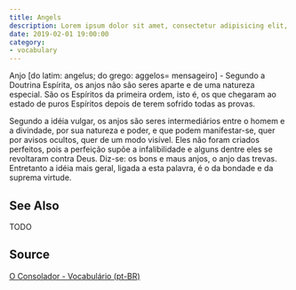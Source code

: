 ```yaml
---
title: Angels
description: Lorem ipsum dolor sit amet, consectetur adipisicing elit, sed do eiusmod tempor incididunt ut labore et dolore magna aliqua.  TODO
date: 2019-02-01 19:00:00
category:
- vocabulary
---
```


Anjo [do latim: angelus; do grego: aggelos= mensageiro] - Segundo a Doutrina Espírita, os anjos não são seres aparte e de uma natureza especial. São os Espíritos da primeira ordem, isto é, os que chegaram ao estado de puros Espíritos depois de terem sofrido todas as provas.

Segundo a idéia vulgar, os anjos são seres intermediários entre o homem e a divindade, por sua natureza e poder, e que podem manifestar-se, quer por avisos ocultos, quer de um modo visível. Eles não foram criados perfeitos, pois a perfeição supõe a infalibilidade e alguns dentre eles se revoltaram contra Deus. Diz-se: os bons e maus anjos, o anjo das trevas. Entretanto a idéia mais geral, ligada a esta palavra, é o da bondade e da suprema virtude. 

## See Also
TODO

## Source
[O Consolador - Vocabulário (pt-BR)](http://www.oconsolador.com.br/linkfixo/vocabulario/principal.html)
